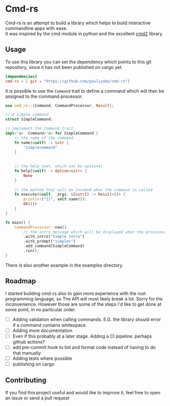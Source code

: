 # Cmd-rs
Cmd-rs is an attempt to build a library which helps to build interactive commandline apps with ease.  
It was inspired by the cmd module in python and the excellent [cmd2](https://github.com/python-cmd2/cmd2) library.  
## Usage
To use this library you can set the dependency which points to this git repository, since it has not been published on cargo yet.  

```toml
[dependencies]
cmd-rs = { git = "https://github.com/pauliyobo/cmd-rs"}
```

It is possible to use the `Command` trait to define a command which will then be assigned to the command processor.

```rust
use cmd_rs::{Command, CommandProcessor, Result};

// A simple command
struct SimpleCommand;

// implement the Command trait
impl<'a>  Command<'a> for SimpleCommand {
    // the name of the command
    fn name(&self) -> &str {
        "simplecommand"
    }
    
    
    // the help text, which can be optional
    fn help(&self) -> Option<&str> {
        None
    }
    
    // the method that will be invoked when the command is called
    fn execute(&self, _args: &[&str]) -> Result<()> {
        println!("{}", self.name());
        Ok(())
    }
}

fn main() {
    CommandProcessor::new()
        // the intro message which will be displayed when the processor is started
        .with_intro("Simple intro")
        .with_prompt("simple>")
        .add_command(SimpleCommand)
        .run();
}
```

There is also another example in the examples directory.
## Roadmap
I started building cmd-rs also to gain more experience with the rust programming language, so The API  will most likely break a lot. Sorry for the inconvenience. However those are  some of the steps I'd like to get done at some point, in no particular order.
* [ ] Adding validation when calling commands. E.G. the library should error if a command contains whitespace.
* [ ] Adding more documentation 
* [ ] Even if this probably at a later stage. Adding a CI pipeline. perhaps github actions?
* [ ] add pre-commit hook to lint and format code instead of having to do that manually
* [ ] Adding tests where possible
* [ ] publishing on cargo
## Contributing
If you find this project useful and would like to improve it, feel free to open an issue or send a pull request